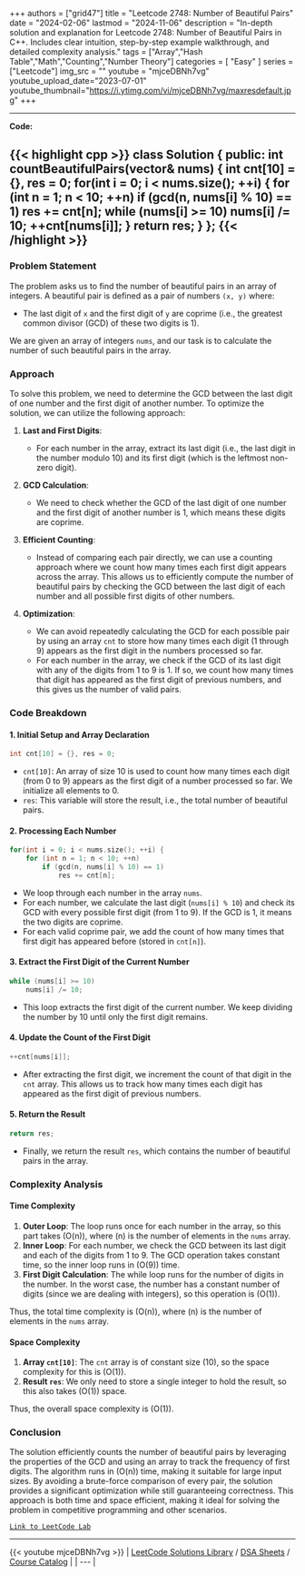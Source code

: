 
+++
authors = ["grid47"]
title = "Leetcode 2748: Number of Beautiful Pairs"
date = "2024-02-06"
lastmod = "2024-11-06"
description = "In-depth solution and explanation for Leetcode 2748: Number of Beautiful Pairs in C++. Includes clear intuition, step-by-step example walkthrough, and detailed complexity analysis."
tags = ["Array","Hash Table","Math","Counting","Number Theory"]
categories = [
    "Easy"
]
series = ["Leetcode"]
img_src = ""
youtube = "mjceDBNh7vg"
youtube_upload_date="2023-07-01"
youtube_thumbnail="https://i.ytimg.com/vi/mjceDBNh7vg/maxresdefault.jpg"
+++



---
**Code:**

{{< highlight cpp >}}
class Solution {
public:
int countBeautifulPairs(vector<int>& nums) {
    int cnt[10] = {}, res = 0;
    for(int i = 0; i < nums.size(); ++i) {
        for (int n = 1; n < 10; ++n)
            if (gcd(n, nums[i] % 10) == 1)
                res += cnt[n];
        while (nums[i] >= 10)
            nums[i] /= 10;
        ++cnt[nums[i]];
    }
    return res;
}
};
{{< /highlight >}}
---

### Problem Statement

The problem asks us to find the number of beautiful pairs in an array of integers. A beautiful pair is defined as a pair of numbers `(x, y)` where:

- The last digit of `x` and the first digit of `y` are coprime (i.e., the greatest common divisor (GCD) of these two digits is 1).

We are given an array of integers `nums`, and our task is to calculate the number of such beautiful pairs in the array.

### Approach

To solve this problem, we need to determine the GCD between the last digit of one number and the first digit of another number. To optimize the solution, we can utilize the following approach:

1. **Last and First Digits**:
   - For each number in the array, extract its last digit (i.e., the last digit in the number modulo 10) and its first digit (which is the leftmost non-zero digit). 
   
2. **GCD Calculation**:
   - We need to check whether the GCD of the last digit of one number and the first digit of another number is 1, which means these digits are coprime.

3. **Efficient Counting**:
   - Instead of comparing each pair directly, we can use a counting approach where we count how many times each first digit appears across the array. This allows us to efficiently compute the number of beautiful pairs by checking the GCD between the last digit of each number and all possible first digits of other numbers.

4. **Optimization**:
   - We can avoid repeatedly calculating the GCD for each possible pair by using an array `cnt` to store how many times each digit (1 through 9) appears as the first digit in the numbers processed so far.
   - For each number in the array, we check if the GCD of its last digit with any of the digits from 1 to 9 is 1. If so, we count how many times that digit has appeared as the first digit of previous numbers, and this gives us the number of valid pairs.

### Code Breakdown

#### 1. **Initial Setup and Array Declaration**

```cpp
int cnt[10] = {}, res = 0;
```

- `cnt[10]`: An array of size 10 is used to count how many times each digit (from 0 to 9) appears as the first digit of a number processed so far. We initialize all elements to 0.
- `res`: This variable will store the result, i.e., the total number of beautiful pairs.

#### 2. **Processing Each Number**

```cpp
for(int i = 0; i < nums.size(); ++i) {
    for (int n = 1; n < 10; ++n)
        if (gcd(n, nums[i] % 10) == 1)
            res += cnt[n];
```

- We loop through each number in the array `nums`.
- For each number, we calculate the last digit (`nums[i] % 10`) and check its GCD with every possible first digit (from 1 to 9). If the GCD is 1, it means the two digits are coprime.
- For each valid coprime pair, we add the count of how many times that first digit has appeared before (stored in `cnt[n]`).

#### 3. **Extract the First Digit of the Current Number**

```cpp
while (nums[i] >= 10)
    nums[i] /= 10;
```

- This loop extracts the first digit of the current number. We keep dividing the number by 10 until only the first digit remains.

#### 4. **Update the Count of the First Digit**

```cpp
++cnt[nums[i]];
```

- After extracting the first digit, we increment the count of that digit in the `cnt` array. This allows us to track how many times each digit has appeared as the first digit of previous numbers.

#### 5. **Return the Result**

```cpp
return res;
```

- Finally, we return the result `res`, which contains the number of beautiful pairs in the array.

### Complexity Analysis

#### Time Complexity

1. **Outer Loop**: The loop runs once for each number in the array, so this part takes \(O(n)\), where \(n\) is the number of elements in the `nums` array.
2. **Inner Loop**: For each number, we check the GCD between its last digit and each of the digits from 1 to 9. The GCD operation takes constant time, so the inner loop runs in \(O(9)\) time.
3. **First Digit Calculation**: The while loop runs for the number of digits in the number. In the worst case, the number has a constant number of digits (since we are dealing with integers), so this operation is \(O(1)\).

Thus, the total time complexity is \(O(n)\), where \(n\) is the number of elements in the `nums` array.

#### Space Complexity

1. **Array `cnt[10]`**: The `cnt` array is of constant size (10), so the space complexity for this is \(O(1)\).
2. **Result `res`**: We only need to store a single integer to hold the result, so this also takes \(O(1)\) space.

Thus, the overall space complexity is \(O(1)\).

### Conclusion

The solution efficiently counts the number of beautiful pairs by leveraging the properties of the GCD and using an array to track the frequency of first digits. The algorithm runs in \(O(n)\) time, making it suitable for large input sizes. By avoiding a brute-force comparison of every pair, the solution provides a significant optimization while still guaranteeing correctness. This approach is both time and space efficient, making it ideal for solving the problem in competitive programming and other scenarios.

[`Link to LeetCode Lab`](https://leetcode.com/problems/number-of-beautiful-pairs/description/)

---
{{< youtube mjceDBNh7vg >}}
| [LeetCode Solutions Library](https://grid47.xyz/leetcode/) / [DSA Sheets](https://grid47.xyz/sheets/) / [Course Catalog](https://grid47.xyz/courses/) |
| --- |
